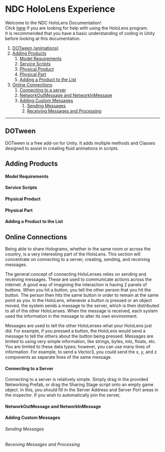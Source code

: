 # NDC HoloLens Experience
Welcome to the NDC HoloLens Documentation! \
Click [here](User_Help.md) if you are looking for help with using the HoloLens program.\
It is recommended that you have a basic understanding of coding in Unity before looking at this documentation.

1. [DOTween (animations)](#dotween)
2. [Adding Products](#adding-products)
     1. [Model Requirements](#model-requirements)
     2. [Service Scripts](#service-scripts)
     3. [Physical Product](#physical-product)
     4. [Physical Part](#physical-part)
     5. [Adding a Product to the List](#adding-a-product-to-the-list)
3. [Online Connections](#online-connections)
	1. [Connecting to a server](#connecting-to-a-server)
	2. [NetworkOutMessage and NetworkInMessage](#networkoutmessage-and-networkinmessage)
	3. [Adding Custom Messages](#adding-custom-messages)
		1. [Sending Messages](#sending-messages)
		2. [Receiving Messages and Processing](#receiving-messages-and-processing)

***
## DOTween
DOTween is a free add-on for Unity. It adds multiple methods and Classes designed to assist in creating fluid animations in scripts.


## Adding Products

#### Model Requirements

#### Service Scripts

#### Physical Product

#### Physical Part

#### Adding a Product to the List


## Online Connections
Being able to share Holograms, whether in the same room or across the country, is a very interesting part of the HoloLens.
This section will concentrate on connecting to a server, creating, sending, and receiving messages.

The general concept of connecting HoloLenses relies on sending and receiving  messages. These are used to communicate actions across the internet. A good way of imagining the interaction is having 2 panels of buttons. When you hit a button, you tell the other person that you hit the button. The person then hits the same button in order to remain at the same point as you. In the HoloLens, whenever a button is pressed or an object moved, the system sends a message to the server, which is then distributed to all of the other HoloLenses. When the message is received, each system used the information in the message to alter its own environment.

Messages are used to tell the other HoloLenses what your HoloLens just did. For example, if you pressed a button, the HoloLens would send a message to tell the others about the button being pressed.
Messages are limited to using very simple information, like strings, bytes, ints, floats, etc. You are limited to these data types; however, you can use many lines of information. For example, to send a Vector3, you could send the x, y, and z components as separate lines of the same message.

#### Connecting to a Server
Connecting to a server is relatively simple. Simply drag in the provided Networking Prefab, or drag the Sharing Stage script onto an empty game object. In this, you should fill in the Server Address and Server Port areas in the inspector. If you wish to automatically join the server,

#### NetworkOutMessage and NetworkInMessage

#### Adding Custom Messages

###### Sending Messages

###### Receiving Messages and Processing
